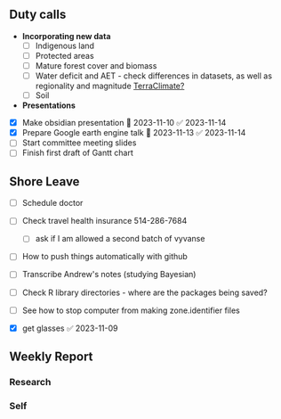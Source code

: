 ## Duty calls
- **Incorporating new data**
	- [ ] Indigenous land
	- [ ] Protected areas
	- [ ] Mature forest cover and biomass
	- [ ] Water deficit and AET - check differences in datasets, as well as regionality and magnitude [TerraClimate?](https://developers.google.com/earth-engine/datasets/catalog/IDAHO_EPSCOR_TERRACLIMATE#bands)
	- [ ] Soil

- **Presentations**
- [x] Make obsidian presentation 📅 2023-11-10 ✅ 2023-11-14
- [x] Prepare Google earth engine talk 📅 2023-11-13 ✅ 2023-11-14
- [ ] Start committee meeting slides
- [ ] Finish first draft of Gantt chart

## Shore Leave
- [ ] Schedule doctor
- [ ] Check travel health insurance 514-286-7684
	- [ ] ask if I am allowed a second batch of vyvanse
- [ ] How to push things automatically with github
- [ ] Transcribe Andrew's notes (studying Bayesian)
- [ ] Check R library directories - where are the packages being saved?
- [ ] See how to stop computer from making zone.identifier files

- [x] get glasses ✅ 2023-11-09
## Weekly Report
### Research

### Self

